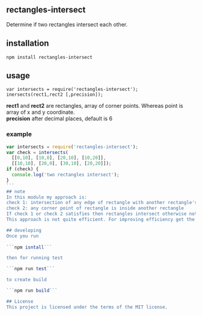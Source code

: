 ## rectangles-intersect
Determine if two rectangles intersect each other.

## installation
```
npm install rectangles-intersect
```

## usage
```
var intersects = require('rectangles-intersect');
inersects(rect1,rect2 [,precision]);
```

**rect1** and **rect2** are rectangles, array of corner points. Whereas point is array of x and y coordinate.  
**precision** after decimal places, default is 6   
### example
````javascript
var intersects = require('rectangles-intersect');
var check = intersects(
  [[0,10], [10,0], [20,10], [10,20]],
  [[10,10], [20,0], [30,10], [20,20]]);
if (check) {
  console.log('two rectangles intersect');
}
```
## note
In this module my approach is:  
check 1: intersection of any edge of rectangle with another rectangle's edges  
check 2: any corner point of rectangle is inside another rectangle  
If check 1 or check 2 satisfies then rectangles intersect otherwise not.  
This approach is not quite efficient. For improving efficiency get the implementation of [Separating Axis Theorem](http://gamedevelopment.tutsplus.com/tutorials/collision-detection-using-the-separating-axis-theorem--gamedev-169), read more at [wiki](https://en.wikipedia.org/wiki/Hyperplane_separation_theorem) 

## developing
Once you run
 
```npm isntall```

then for running test 

```npm run test```

to create build

```npm run build```

## License
This project is licensed under the terms of the MIT license.
